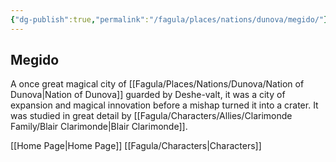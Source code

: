 ```yaml
---
{"dg-publish":true,"permalink":"/fagula/places/nations/dunova/megido/"}
---
```


Megido
--

A once great magical city of [[Fagula/Places/Nations/Dunova/Nation of Dunova\|Nation of Dunova]] guarded by Deshe-valt, it was a city of expansion and magical innovation before a mishap turned it into a crater. It was studied in great detail by [[Fagula/Characters/Allies/Clarimonde Family/Blair Clarimonde\|Blair Clarimonde]].

[[Home Page\|Home Page]]
[[Fagula/Characters\|Characters]]
